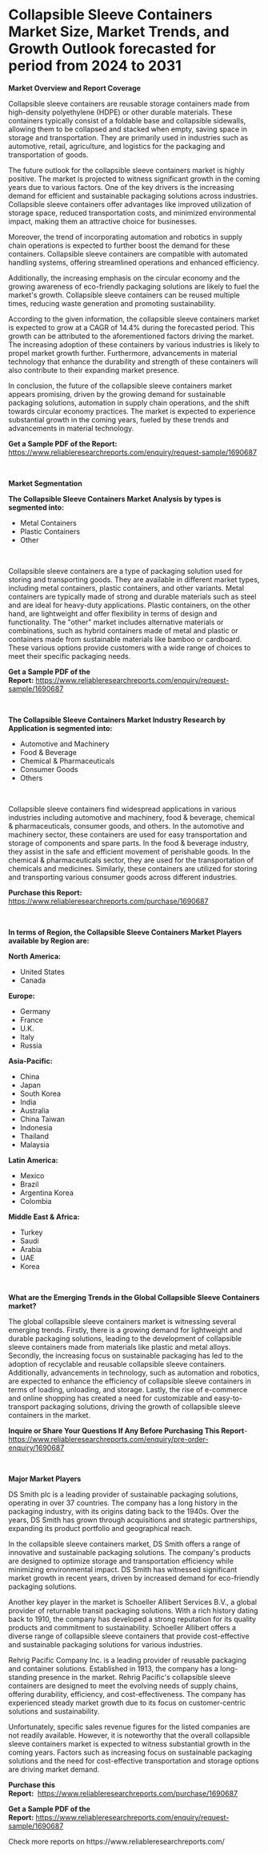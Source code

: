 <p><h1>Collapsible Sleeve Containers Market Size, Market Trends, and Growth Outlook forecasted for period from 2024 to 2031</h1></p><p><strong>Market Overview and Report Coverage</strong></p>
<p><p>Collapsible sleeve containers are reusable storage containers made from high-density polyethylene (HDPE) or other durable materials. These containers typically consist of a foldable base and collapsible sidewalls, allowing them to be collapsed and stacked when empty, saving space in storage and transportation. They are primarily used in industries such as automotive, retail, agriculture, and logistics for the packaging and transportation of goods.</p><p>The future outlook for the collapsible sleeve containers market is highly positive. The market is projected to witness significant growth in the coming years due to various factors. One of the key drivers is the increasing demand for efficient and sustainable packaging solutions across industries. Collapsible sleeve containers offer advantages like improved utilization of storage space, reduced transportation costs, and minimized environmental impact, making them an attractive choice for businesses.</p><p>Moreover, the trend of incorporating automation and robotics in supply chain operations is expected to further boost the demand for these containers. Collapsible sleeve containers are compatible with automated handling systems, offering streamlined operations and enhanced efficiency.</p><p>Additionally, the increasing emphasis on the circular economy and the growing awareness of eco-friendly packaging solutions are likely to fuel the market's growth. Collapsible sleeve containers can be reused multiple times, reducing waste generation and promoting sustainability.</p><p>According to the given information, the collapsible sleeve containers market is expected to grow at a CAGR of 14.4% during the forecasted period. This growth can be attributed to the aforementioned factors driving the market. The increasing adoption of these containers by various industries is likely to propel market growth further. Furthermore, advancements in material technology that enhance the durability and strength of these containers will also contribute to their expanding market presence.</p><p>In conclusion, the future of the collapsible sleeve containers market appears promising, driven by the growing demand for sustainable packaging solutions, automation in supply chain operations, and the shift towards circular economy practices. The market is expected to experience substantial growth in the coming years, fueled by these trends and advancements in material technology.</p></p>
<p><strong>Get a Sample PDF of the Report:</strong> <a href="https://www.reliableresearchreports.com/enquiry/request-sample/1690687">https://www.reliableresearchreports.com/enquiry/request-sample/1690687</a></p>
<p>&nbsp;</p>
<p><strong>Market Segmentation</strong></p>
<p><strong>The Collapsible Sleeve Containers Market Analysis by types is segmented into:</strong></p>
<p><ul><li>Metal Containers</li><li>Plastic Containers</li><li>Other</li></ul></p>
<p>&nbsp;</p>
<p><p>Collapsible sleeve containers are a type of packaging solution used for storing and transporting goods. They are available in different market types, including metal containers, plastic containers, and other variants. Metal containers are typically made of strong and durable materials such as steel and are ideal for heavy-duty applications. Plastic containers, on the other hand, are lightweight and offer flexibility in terms of design and functionality. The "other" market includes alternative materials or combinations, such as hybrid containers made of metal and plastic or containers made from sustainable materials like bamboo or cardboard. These various options provide customers with a wide range of choices to meet their specific packaging needs.</p></p>
<p><strong>Get a Sample PDF of the Report:</strong>&nbsp;<a href="https://www.reliableresearchreports.com/enquiry/request-sample/1690687">https://www.reliableresearchreports.com/enquiry/request-sample/1690687</a></p>
<p>&nbsp;</p>
<p><strong>The Collapsible Sleeve Containers Market Industry Research by Application is segmented into:</strong></p>
<p><ul><li>Automotive and Machinery</li><li>Food & Beverage</li><li>Chemical & Pharmaceuticals</li><li>Consumer Goods</li><li>Others</li></ul></p>
<p>&nbsp;</p>
<p><p>Collapsible sleeve containers find widespread applications in various industries including automotive and machinery, food & beverage, chemical & pharmaceuticals, consumer goods, and others. In the automotive and machinery sector, these containers are used for easy transportation and storage of components and spare parts. In the food & beverage industry, they assist in the safe and efficient movement of perishable goods. In the chemical & pharmaceuticals sector, they are used for the transportation of chemicals and medicines. Similarly, these containers are utilized for storing and transporting various consumer goods across different industries.</p></p>
<p><strong>Purchase this Report:</strong>&nbsp; <a href="https://www.reliableresearchreports.com/purchase/1690687">https://www.reliableresearchreports.com/purchase/1690687</a></p>
<p>&nbsp;</p>
<p><strong>In terms of Region, the Collapsible Sleeve Containers Market Players available by Region are:</strong></p>
<p>
    <p> <strong> North America: </strong>
        <ul>
            <li>United States</li>
            <li>Canada</li>
        </ul>
        </p> 
    <p> <strong> Europe: </strong>
        <ul>
            <li>Germany</li>
            <li>France</li>
            <li>U.K.</li>
            <li>Italy</li>
            <li>Russia</li>
        </ul>
        </p> 
    <p> <strong> Asia-Pacific: </strong>
        <ul>
            <li>China</li>
            <li>Japan</li>
            <li>South Korea</li>
            <li>India</li>
            <li>Australia</li>
            <li>China Taiwan</li>
            <li>Indonesia</li>
            <li>Thailand</li>
            <li>Malaysia</li>
        </ul>
        </p> 
    <p> <strong> Latin America: </strong>
        <ul>
            <li>Mexico</li>
            <li>Brazil</li>
            <li>Argentina Korea</li>
            <li>Colombia</li>
        </ul>
        </p> 
    <p> <strong> Middle East & Africa: </strong>
        <ul>
            <li>Turkey</li>
            <li>Saudi</li>
            <li>Arabia</li>
            <li>UAE</li>
            <li>Korea</li>
        </ul>
    </p>
    </p>
<p>&nbsp;</p>
<p><strong>What are the Emerging Trends in the Global Collapsible Sleeve Containers market?</strong></p>
<p><p>The global collapsible sleeve containers market is witnessing several emerging trends. Firstly, there is a growing demand for lightweight and durable packaging solutions, leading to the development of collapsible sleeve containers made from materials like plastic and metal alloys. Secondly, the increasing focus on sustainable packaging has led to the adoption of recyclable and reusable collapsible sleeve containers. Additionally, advancements in technology, such as automation and robotics, are expected to enhance the efficiency of collapsible sleeve containers in terms of loading, unloading, and storage. Lastly, the rise of e-commerce and online shopping has created a need for customizable and easy-to-transport packaging solutions, driving the growth of collapsible sleeve containers in the market.</p></p>
<p><strong>Inquire or Share Your Questions If Any Before Purchasing This Report</strong>- <a href="https://www.reliableresearchreports.com/enquiry/pre-order-enquiry/1690687">https://www.reliableresearchreports.com/enquiry/pre-order-enquiry/1690687</a></p>
<p>&nbsp;</p>
<p><strong>Major Market Players</strong></p>
<p><p>DS Smith plc is a leading provider of sustainable packaging solutions, operating in over 37 countries. The company has a long history in the packaging industry, with its origins dating back to the 1940s. Over the years, DS Smith has grown through acquisitions and strategic partnerships, expanding its product portfolio and geographical reach.</p><p>In the collapsible sleeve containers market, DS Smith offers a range of innovative and sustainable packaging solutions. The company's products are designed to optimize storage and transportation efficiency while minimizing environmental impact. DS Smith has witnessed significant market growth in recent years, driven by increased demand for eco-friendly packaging solutions.</p><p>Another key player in the market is Schoeller Allibert Services B.V., a global provider of returnable transit packaging solutions. With a rich history dating back to 1910, the company has developed a strong reputation for its quality products and commitment to sustainability. Schoeller Allibert offers a diverse range of collapsible sleeve containers that provide cost-effective and sustainable packaging solutions for various industries.</p><p>Rehrig Pacific Company Inc. is a leading provider of reusable packaging and container solutions. Established in 1913, the company has a long-standing presence in the market. Rehrig Pacific's collapsible sleeve containers are designed to meet the evolving needs of supply chains, offering durability, efficiency, and cost-effectiveness. The company has experienced steady market growth due to its focus on customer-centric solutions and sustainability.</p><p>Unfortunately, specific sales revenue figures for the listed companies are not readily available. However, it is noteworthy that the overall collapsible sleeve containers market is expected to witness substantial growth in the coming years. Factors such as increasing focus on sustainable packaging solutions and the need for cost-effective transportation and storage options are driving market demand.</p></p>
<p><strong>Purchase this Report:</strong>&nbsp;&nbsp;<a href="https://www.reliableresearchreports.com/purchase/1690687">https://www.reliableresearchreports.com/purchase/1690687</a></p>
<p></p>
<p><strong>Get a Sample PDF of the Report:</strong>&nbsp;<a href="https://www.reliableresearchreports.com/enquiry/request-sample/1690687">https://www.reliableresearchreports.com/enquiry/request-sample/1690687</a></p>
<p>Check more reports on https://www.reliableresearchreports.com/</p>